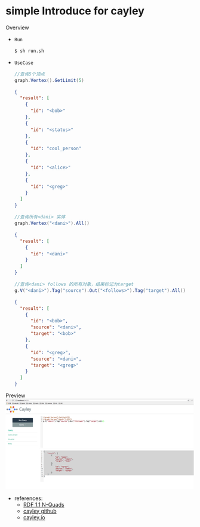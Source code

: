 # simple Introduce for cayley




Overview

* `Run`
  ```bash
  $ sh run.sh
  ```
* `UseCase`
  ```java
  //查询5个顶点
  graph.Vertex().GetLimit(5)
  ```
  ```json
  {
    "result": [
      {
        "id": "<bob>"
      },
      {
        "id": "<status>"
      },
      {
        "id": "cool_person"
      },
      {
        "id": "<alice>"
      },
      {
        "id": "<greg>"
      }
    ]
  }
  ```
  ```java
  //查询所有<dani> 实体
  graph.Vertex("<dani>").All()
  ```
  ```json
  {
    "result": [
      {
        "id": "<dani>"
      }
    ]
  }
  ```
  ```java
  //查询<dani> follows 的所有对象，结果标记为target
  g.V("<dani>").Tag("source").Out("<follows>").Tag("target").All()
  ```
  ```json
  {
    "result": [
      {
        "id": "<bob>",
        "source": "<dani>",
        "target": "<bob>"
      },
      {
        "id": "<greg>",
        "source": "<dani>",
        "target": "<greg>"
      }
    ]
  }
  ```
Preview
![image](https://github.com/marsfun/cayley-graph/blob/master/_img/cayley_web_query.png)
* references:
  * [RDF 1.1 N-Quads](https://www.w3.org/TR/n-quads/#simple-triples)
  * [cayley github ](https://github.com/cayleygraph/cayley)
  * [cayley.io](https://cayley.io/)